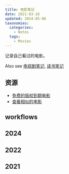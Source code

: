```yaml
---
title: 电影笔记
date: 2021-03-26
updated: 2024-05-06
taxonomies:
  categories:
    - Notes
  tags:
    - Movies
---
```


记录自己看过的电影。

<!-- more -->

Also see [电视剧笔记](/content/tv-shows/index.md), [读书笔记](/content/blog/books/_index.md)



## 资源

- [免费的版权到期电影](https://cinetimes.org/)
- [查看相似的电影](https://proximovie.com/)

## workflows




## 2024


## 2022



## 2021


